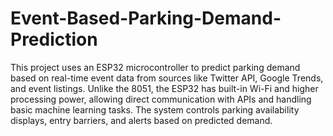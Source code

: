 # Event-Based-Parking-Demand-Prediction
This project uses an ESP32 microcontroller to predict parking demand based on real-time event data from sources like Twitter API, Google Trends, and event listings. Unlike the 8051, the ESP32 has built-in Wi-Fi and higher processing power, allowing direct communication with APIs and handling basic machine learning tasks. The system controls parking availability displays, entry barriers, and alerts based on predicted demand.
